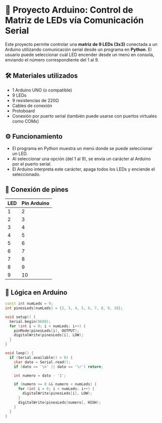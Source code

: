 # 🔌 Proyecto Arduino: Control de Matriz de LEDs vía Comunicación Serial

Este proyecto permite controlar una **matriz de 9 LEDs (3x3)** conectada a un Arduino utilizando comunicación serial desde un programa en **Python**. El usuario puede seleccionar cuál LED encender desde un menú en consola, enviando el número correspondiente del 1 al 9.

## 🛠 Materiales utilizados

- 1 Arduino UNO (o compatible)
- 9 LEDs
- 9 resistencias de 220Ω
- Cables de conexión
- Protoboard
- Conexión por puerto serial (también puede usarse con puertos virtuales como COMx)

## ⚙️ Funcionamiento

- El programa en Python muestra un menú donde se puede seleccionar un LED.
- Al seleccionar una opción (del 1 al 9), se envía un carácter al Arduino por el puerto serial.
- El Arduino interpreta este carácter, apaga todos los LEDs y enciende el seleccionado.

## 🔌 Conexión de pines

| LED  | Pin Arduino |
|------|-------------|
| 1    | 2           |
| 2    | 3           |
| 3    | 4           |
| 4    | 5           |
| 5    | 6           |
| 6    | 7           |
| 7    | 8           |
| 8    | 9           |
| 9    | 10          |

## 🧠 Lógica en Arduino

```cpp
const int numLeds = 9;
int pinesLeds[numLeds] = {2, 3, 4, 5, 6, 7, 8, 9, 10};

void setup() {
  Serial.begin(9600);
  for (int i = 0; i < numLeds; i++) {
    pinMode(pinesLeds[i], OUTPUT);
    digitalWrite(pinesLeds[i], LOW);
  }
}

void loop() {
  if (Serial.available() > 0) {
    char dato = Serial.read();
    if (dato == '\n' || dato == '\r') return;

    int numero = dato - '1';

    if (numero >= 0 && numero < numLeds) {
      for (int i = 0; i < numLeds; i++) {
        digitalWrite(pinesLeds[i], LOW);
      }
      digitalWrite(pinesLeds[numero], HIGH);
    }
  }
}
